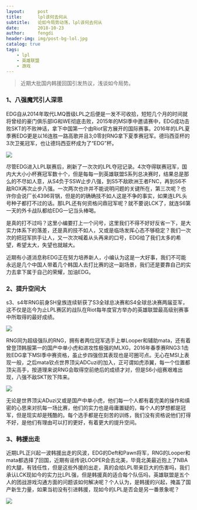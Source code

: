 ```yaml
---
layout:     post
title:      lpl该何去何从
subtitle:   论如今局势动荡，lpl该何去何从
date:       2018-10-23
author:     fengdi
header-img: img/post-bg-lol.jpg
catalog: true
tags:
    - lpl
    - 英雄联盟
    - 游戏
---
```


>近期大批国内韩援回国引发热议，浅谈如今局势。

### 1、八强魔咒引人深思
EDG自从2014年取代LMQ晋级LPL之后便是一发不可收拾，短短几个月的时间就将曾经的豪门俱乐部IG和WE彻底击败，2015年的MSI季中邀请赛中，EDG成功击败SKT的不败神话，拿下中国第一个由Riot官方展开的国际赛事。2016年的LPL夏季赛EDG更是以16连胜一路高歌并且3;0零封RNG拿下夏季赛冠军。德玛西亚杯的3次卫冕冠军，也让德玛西亚杯成为了“EDG”杯。

![](https://i2.17173cdn.com/2fhnvk/YWxqaGBf/cms3/tlgnIfblckxyxyg.png!a-3-640x.jpg)

尽管EDG进入LPL联赛后，刷新了一次次的LPL夺冠记录。4次夺得联赛冠军，国内大大小小杯赛冠军数十个，但是每每一到英雄联盟S系列总决赛时，结果总是那么的不尽如人意，从S4负于SSW止步八强，到S5不敌欧洲王者FNC，再到S6不敌ROX再次止步八强。一次两次也许并不能说明问题的关键所在，第三次呢？也许你会说厂长4396背锅，但是的的确确技不如人这是不争的事实，如果连LPL头号种子都打不过的话。那LPL还有何资格问鼎冠军呢？就不要说LCK了，就连S6第一天的外卡战队都给EDG一记当头棒喝。

是真的打不过吗？这里小编要打上一个问号，这里我们不得不好好反省一下，是大实力体系下的落差，还是真的技不如人，又或是临场发挥心态不够稳定？我们一次次的把冠军拱手让人，又一次次喊着从头再来的口号，EDG给了我们太多的希望，希望太大，失望也就越大。

近期有小道消息称EDG正在努力培养新人，小编认为这是一大好事，我们不可能永远是几个中国人带着几个韩国人去打比赛的这一副场景，我们还是要靠自己的实力去拿下属于自己的荣耀，加油EDG。



### 2、提升空间大

s3、s4年RNG前身SH皇族连续斩获了S3全球总决赛和S4全球总决赛两届亚军，这不仅是迄今为止LPL赛区的战队在Riot每年度官方举办的英雄联盟最高级别赛事中所取得的最好成绩。

![](https://i1.17173cdn.com/2fhnvk/YWxqaGBf/cms3/WYgqxLblcxxzjra.jpg)

RNG同为超级强队的RNG，拥有者两位冠军选手上单Looper和辅助mata，还有着曾登顶韩服第一的国产中单小虎和进攻性极强的MLXG，2016年春季赛RNG3:1击败EDG拿下MSI季中赛资格，虽止步四强但其表现也是可圈可点。无心在MSI上表现一般，之后mata钦点世界顶尖ADCuzi的加入，正可谓如虎添翼，每一个位置都顶尖高手，按道理来说RNG会取得空前绝后的成绩才对，但是S6小组赛艰难出现，八强不敌SKT败下阵来。

![](https://i3.17173cdn.com/2fhnvk/YWxqaGBf/cms3/pfAHsCblcxxzjsl.jpg!a-3-640x.jpg)

无论是世界顶尖ADuzi又或是国产中单小虎，他们每一个人都有着完美的操作和缜密的心思来对抗每一场比赛，他们的实力也是毋庸置疑的，每个人的梦想都是冠军，但是现实却是残酷的。每个选手都是在刻苦的训练，我们没有资格说他们打得不好，是他们有理由可以打的更好，有着更大的提升空间。

### 3、韩援出走

近期LPL正兴起一波韩援出走的风波，EDG的Deft和Pawn将军，RNG的Looper和mata都选择了回国，近期有谣传说LOOPER会去北美，毕竟北美最近抱上了NBA的大腿，有钱任性，但是这些外援的出走，真的会给LPL带来巨大的伤害吗，我们承认LCK现如今的实力比LPL强，但是韩援真的适合每个队伍吗，英雄联盟是五个人的团战游戏沟通方面的问题该如何解决呢？个人认为，是韩援的兴起，掩盖了国产新生力量，如果当初没有引进韩援，现如今的LPL是否会是另一番景象呢？

![](https://i2.17173cdn.com/2fhnvk/YWxqaGBf/cms3/tTcEbFblcxxByno.jpg)





